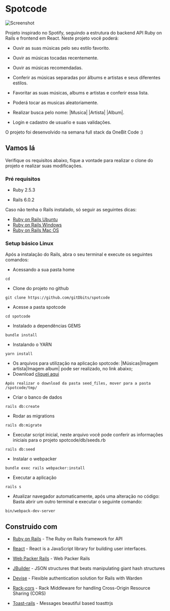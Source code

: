 # Spotcode

![Screenshot](https://i.imgur.com/jpkvJL8.png)

Projeto inspirado no Spotify, seguindo a estrutura do backend API Ruby on Rails e frontend em React. Neste projeto você poderá:
 
* Ouvir as suas músicas pelo seu estilo favorito.

* Ouvir as músicas tocadas recentemente.

* Ouvir as músicas recomendadas.

* Conferir as músicas separadas por álbums e artistas e seus diferentes estilos.

* Favoritar as suas músicas, albums e artistas e conferir essa lista.

* Poderá tocar as musicas aleatoriamente.

* Realizar busca pelo nome: |Musica| |Artista| |Album|.

* Login e cadastro de usuaŕio e suas validações.

O projeto foi desenvolvido na semana full stack da OneBit Code :)

## Vamos lá

Verifique os requisitos abaixo, fique a vontade para realizar o clone do projeto e realizar suas modificações.

### Pré requisitos

* Ruby 2.5.3

* Rails 6.0.2

Caso não tenha o Rails instalado, só seguir as seguintes dicas: 

* [Ruby on Rails Ubuntu](https://gorails.com/setup/ubuntu/18.04)
* [Ruby on Rails Windows](https://gorails.com/setup/windows/10)
* [Ruby on Rails Mac OS](https://gorails.com/setup/osx/10.15-catalina)

### Setup básico Linux

Após a instalação do Rails, abra o seu terminal e execute os seguintes comandos:

- Acessando a sua pasta home
```
cd
```
- Clone do projeto no github
```
git clone https://github.com/gitDbits/spotcode
```
- Acesse a pasta spotcode
```
cd spotcode
```
- Instalado a dependências GEMS
```
bundle install 
```

- Instalando o YARN
```
yarn install
```
- Os arquivos para utilização na aplicação spotcode: |Músicas|Imagem artista|Imagem album| pode ser realizado, no link abaixo;
- Download [cliquei aqui](https://drive.google.com/open?id=1qp4bzU7nYr2P9cM__3SSH16xGCwneP3S) 
```
Após realizar o download da pasta seed_files, mover para a pasta /spotcode/tmp/
```
- Criar o banco de dados
```
rails db:create
```

- Rodar as migrations
```
rails db:migrate
```
- Executar script inicial, neste arquivo você pode conferir as informações iniciais para o projeto spotcode/db/seeds.rb
```
rails db:seed
```

- Instalar o webpacker 
```
bundle exec rails webpacker:install
```

- Executar a aplicação 
```
rails s
```
- Atualizar navegador automaticamente, após uma alteração no código: Basta abrir um outro terminal e executar o seguinte comando:  
```
bin/webpack-dev-server 
```
## Construido com

* [Ruby on Rails](http://www.dropwizard.io/1.0.2/docs/) - The Ruby on Rails framework for API

* [React](https://github.com/facebook/react/blob/master/README.md) - React is a JavaScript library for building user interfaces.

* [Web Packer Rails](https://github.com/rails/webpacker) - Web Packer Rails

* [JBuilder](https://github.com/rails/jbuilder/blob/master/README.md) - JSON structures that beats manipulating giant hash structures

* [Devise](https://github.com/heartcombo/devise) - Flexible authentication solution for Rails with Warden

* [Rack-cors](https://github.com/cyu/rack-cors) - Rack Middleware for handling Cross-Origin Resource Sharing (CORS)

* [Toast-rails](https://github.com/tylergannon/toastr-rails) - Messages beautiful based toasttrjs

